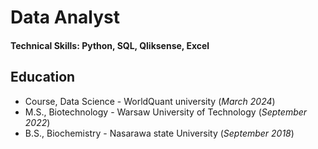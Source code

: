 # Data Analyst

#### Technical Skills: Python, SQL, Qliksense, Excel

## Education
- Course, Data Science - WorldQuant university (_March 2024_)								       		
- M.S., Biotechnology - Warsaw University of Technology (_September 2022_)	 			        		
- B.S., Biochemistry - Nasarawa state University (_September 2018_)

